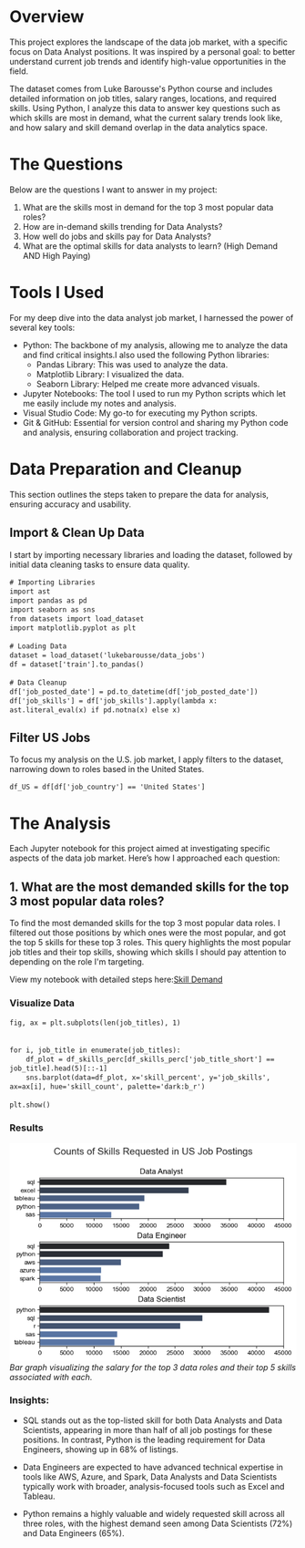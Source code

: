 # Overview
This project explores the landscape of the data job market, with a specific focus on Data Analyst positions. It was inspired by a personal goal: to better understand current job trends and identify high-value opportunities in the field.

The dataset comes from Luke Barousse's Python course and includes detailed information on job titles, salary ranges, locations, and required skills. Using Python, I analyze this data to answer key questions such as which skills are most in demand, what the current salary trends look like, and how salary and skill demand overlap in the data analytics space.

# The Questions
Below are the questions I want to answer in my project:

1. What are the skills most in demand for the top 3 most popular data roles?
2. How are in-demand skills trending for Data Analysts?
3. How well do jobs and skills pay for Data Analysts?
4. What are the optimal skills for data analysts to learn? (High Demand AND High Paying)

# Tools I Used
For my deep dive into the data analyst job market, I harnessed the power of several key tools:

- Python: The backbone of my analysis, allowing me to analyze the data and find critical insights.I also used the following Python libraries:
   - Pandas Library: This was used to analyze the data.
    - Matplotlib Library: I visualized the data.
    - Seaborn Library: Helped me create more advanced visuals.
- Jupyter Notebooks: The tool I used to run my Python scripts which let me easily include my notes and analysis.
- Visual Studio Code: My go-to for executing my Python scripts.
- Git & GitHub: Essential for version control and sharing my Python code and analysis, ensuring collaboration and project tracking.

# Data Preparation and Cleanup
This section outlines the steps taken to prepare the data for analysis, ensuring accuracy and usability.
## Import & Clean Up Data
I start by importing necessary libraries and loading the dataset, followed by initial data cleaning tasks to ensure data quality.
```
# Importing Libraries
import ast
import pandas as pd
import seaborn as sns
from datasets import load_dataset
import matplotlib.pyplot as plt  

# Loading Data
dataset = load_dataset('lukebarousse/data_jobs')
df = dataset['train'].to_pandas()

# Data Cleanup
df['job_posted_date'] = pd.to_datetime(df['job_posted_date'])
df['job_skills'] = df['job_skills'].apply(lambda x: ast.literal_eval(x) if pd.notna(x) else x)
```

## Filter US Jobs
To focus my analysis on the U.S. job market, I apply filters to the dataset, narrowing down to roles based in the United States.
```
df_US = df[df['job_country'] == 'United States']
```

# The Analysis
Each Jupyter notebook for this project aimed at investigating specific aspects of the data job market. Here’s how I approached each question:
## 1. What are the most demanded skills for the top 3 most popular data roles?
To find the most demanded skills for the top 3 most popular data roles. I filtered out those positions by which ones were the most popular, and got the top 5 skills for these top 3 roles. This query highlights the most popular job titles and their top skills, showing which skills I should pay attention to depending on the role I'm targeting.

View my notebook with detailed steps here:[Skill Demand](C:\Users\User\OneDrive\Desktop\Python_Data_Project\3_Project\2_Skills_Count.ipynb)

### Visualize Data
```
fig, ax = plt.subplots(len(job_titles), 1)


for i, job_title in enumerate(job_titles):
    df_plot = df_skills_perc[df_skills_perc['job_title_short'] == job_title].head(5)[::-1]
    sns.barplot(data=df_plot, x='skill_percent', y='job_skills', ax=ax[i], hue='skill_count', palette='dark:b_r')

plt.show()
```
### Results
![Demand For Data Roles](Assets\Skills_Demand_for_Data_roles.png)
*Bar graph visualizing the salary for the top 3 data roles and their top 5 skills associated with each.*

### Insights:
- SQL stands out as the top-listed skill for both Data Analysts and Data Scientists, appearing in more than half of all job postings for these positions. In contrast, Python is the leading requirement for Data Engineers, showing up in 68% of listings.

- Data Engineers are expected to have advanced technical expertise in tools like AWS, Azure, and Spark, Data Analysts and Data Scientists typically work with broader, analysis-focused tools such as Excel and Tableau.

- Python remains a highly valuable and widely requested skill across all three roles, with the highest demand seen among Data Scientists (72%) and Data Engineers (65%).
